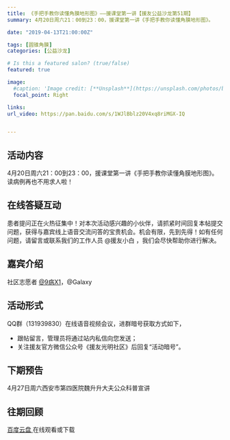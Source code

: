 ```yaml
---
title: 《手把手教你读懂角膜地形图》——援课堂第一讲【援友公益沙龙第51期】
summary: 4月20日周六21：00到23：00，援课堂第一讲《手把手教你读懂角膜地形图》。

date: "2019-04-13T21:00:00Z"

tags: [圆锥角膜]
categories: [公益沙龙]

# Is this a featured salon? (true/false)
featured: true

image:
  #caption: 'Image credit: [**Unsplash**](https://unsplash.com/photos/bzdhc5b3Bxs)'
  focal_point: Right

links:
url_video: https://pan.baidu.com/s/1WJlBblz20V4xq8riMGX-IQ


---
```


## 活动内容

4月20日周六21：00到23：00，援课堂第一讲《手把手教你读懂角膜地形图》。读病例再也不用求人啦！

## 在线答疑互动

患者提问正在火热征集中！对本次活动感兴趣的小伙伴，请抓紧时间回复本帖提交问题，获得与嘉宾线上语音交流问答的宝贵机会。机会有限，先到先得！如有任何问题，请留言或联系我们的工作人员 @援友小白 ，我们会尽快帮助你进行解决。

## 嘉宾介绍

社区志愿者 <a class="mention" href="/u/9病X1">@9病X1</a>，@Galaxy 

## 活动形式

QQ群（131939830）在线语音视频会议，进群暗号获取方式如下，

* 跟帖留言，管理员将通过站内私信向您发送；
* 关注援友官方微信公众号《援友光明社区》后回复“活动暗号”。

## 下期预告

4月27日周六西安市第四医院魏升升大夫公众科普宣讲

## 往期回顾

[百度云盘 ](https://pan.baidu.com/s/1WJlBblz20V4xq8riMGX-IQ)在线观看或下载